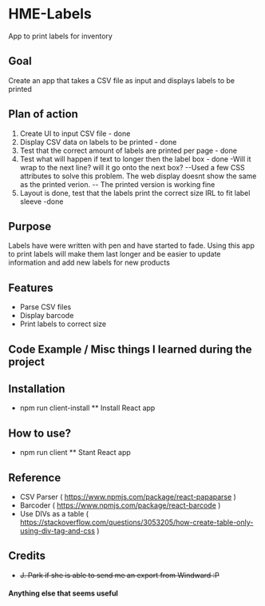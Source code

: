 # HME-Labels
App to print labels for inventory

## Goal
Create an app that takes a CSV file as input and displays labels to be printed

## Plan of action
1. Create UI to input CSV file - done
2. Display CSV data on labels to be printed - done
3. Test that the correct amount of labels are printed per page - done
4. Test what will happen if text to longer then the label box - done
    -Will it wrap to the next line? will it go onto the next box?
    --Used a few CSS attributes to solve this problem. The web display doesnt show the same as the printed verion.
    -- The printed version is working fine
5. Layout is done, test that the labels print the correct size IRL to fit label sleeve -done

## Purpose
Labels have were written with pen and have started to fade. Using this app to print labels will make them last longer and be easier to update information and add new labels for new products

## Features
* Parse CSV files
* Display barcode
* Print labels to correct size

## Code Example / Misc things I learned during the project


## Installation
* npm run client-install
** Install React app

## How to use?
* npm run client
** Stant React app

## Reference
* CSV Parser ( https://www.npmjs.com/package/react-papaparse )
* Barcoder ( https://www.npmjs.com/package/react-barcode )
* Use DIVs as a table ( https://stackoverflow.com/questions/3053205/how-create-table-only-using-div-tag-and-css )

## Credits
* ~~J. Park if she is able to send me an export from Windward :P~~

#### Anything else that seems useful
